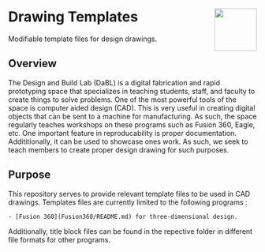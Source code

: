 
# Drawing Templates <a href='http://designandbuildlab.com/'><img src='http://designandbuildlab.com/main/wp-content/uploads/mainpagelogo3.png' align="right" height="86" /></a>

Modifiable template files for design drawings.

## Overview

The Design and Build Lab (DaBL) is a digital fabrication and rapid prototyping space that specializes in teaching students, staff, and faculty to create things to solve problems. One of the most powerful tools of the space is computer aided design (CAD). This is very useful in creating digital objects that can be sent to a machine for manufacturing. As such, the space regularly teaches workshops on these programs such as Fusion 360, Eagle, etc. One important feature in reproducability is proper documentation. Addititionally, it can be used to showcase ones work. As such, we seek to teach members to create proper design drawing for such purposes. 


## Purpose

This repository serves to provide relevant template files to be used in CAD drawings. Templates files are currently limited to the following programs :
	
	- [Fusion 360](Fusion360/README.md) for three-dimensional design.


Additionally, title block files can be found in the repective folder in different file formats for other programs.

